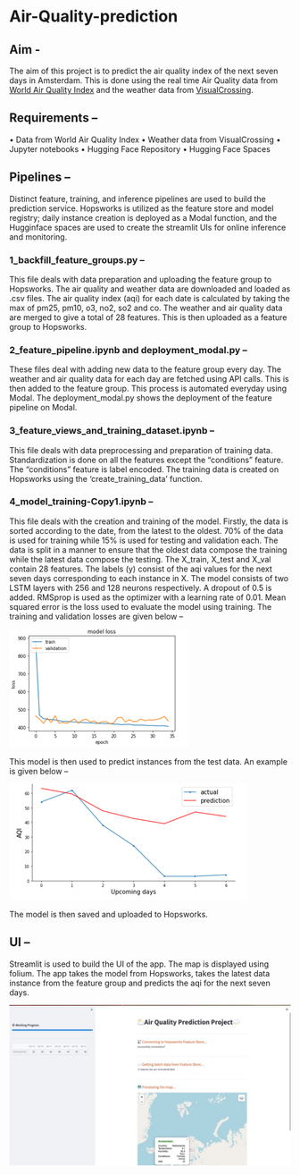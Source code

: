 # Air-Quality-prediction

## Aim -
The aim of this project is to predict the air quality index of the next seven days in Amsterdam. This is done using the real time Air Quality data from [World Air Quality Index](https://aqicn.org/api/) and the weather data from [VisualCrossing](https://www.visualcrossing.com/). 

## Requirements – 
  •	Data from World Air Quality Index
  •	Weather data from VisualCrossing
  •	Jupyter notebooks
  •	Hugging Face Repository 
  •	Hugging Face Spaces

## Pipelines –
Distinct feature, training, and inference pipelines are used to build the prediction service. Hopsworks is utilized as the feature store and model registry; daily instance creation is deployed as a Modal function, and the Hugginface spaces are used to create the streamlit UIs for online inference and monitoring.

### 1_backfill_feature_groups.py – 
This file deals with data preparation and uploading the feature group to Hopsworks. The air quality and weather data are downloaded and loaded as .csv files. The air quality index (aqi) for each date is calculated by taking the max of pm25, pm10, o3, no2, so2 and co. The weather and air quality data are merged to give a total of 28 features. This is then uploaded as a feature group to Hopsworks. 

### 2_feature_pipeline.ipynb and deployment_modal.py –
These files deal with adding new data to the feature group every day. The weather and air quality data for each day are fetched using API calls. This is then added to the feature group. This process is automated everyday using Modal. The deployment_modal.py shows the deployment of the feature pipeline on Modal.

### 3_feature_views_and_training_dataset.ipynb – 
This file deals with data preprocessing and preparation of training data. Standardization is done on all the features except the “conditions” feature. The “conditions” feature is label encoded. The training data is created on Hopsworks using the ‘create_training_data’ function.

### 4_model_training-Copy1.ipynb –
This file deals with the creation and training of the model. Firstly, the data is sorted according to the date, from the latest to the oldest. 70% of the data is used for training while 15% is used for testing and validation each. The data is split in a manner to ensure that the oldest data compose the training while the latest data compose the testing. The X_train, X_test and X_val contain 28 features. The labels (y) consist of the aqi values for the next seven days corresponding to each instance in X. 
The model consists of two LSTM layers with 256 and 128 neurons respectively. A dropout of 0.5 is added. RMSprop is used as the optimizer with a learning rate of 0.01. Mean squared error is the loss used to evaluate the model using training. The training and validation losses are given below – 

![losses](https://github.com/VasigaranS/Air-Quality-prediction/blob/master/losses.png)

This model is then used to predict instances from the test data. An example is given below – 

![prediction](https://github.com/VasigaranS/Air-Quality-prediction/blob/master/prediction.png)

The model is then saved and uploaded to Hopsworks. 

## UI –
Streamlit is used to build the UI of the app. The map is displayed using folium. The app takes the model from Hopsworks, takes the latest data instance from the feature group and predicts the aqi for the next seven days. 

![UI](https://github.com/VasigaranS/Air-Quality-prediction/blob/master/UI.jpeg)



